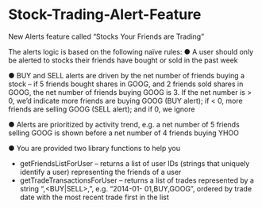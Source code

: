 # Stock-Trading-Alert-Feature
New Alerts feature called “Stocks Your Friends are Trading”

The alerts logic is based on the following naïve rules:
● A user should only be alerted to stocks their friends have bought or sold in
the past week

● BUY and SELL alerts are driven by the net number of friends buying a stock
– if 5 friends bought shares in GOOG, and 2 friends sold shares in GOOG,
the net number of friends buying GOOG is 3. If the net number is > 0, we’d
indicate more friends are buying GOOG (BUY alert); if < 0, more friends
are selling GOOG (SELL alert); and if 0, we ignore

● Alerts are prioritized by activity trend, e.g. a net number of 5 friends
selling GOOG is shown before a net number of 4 friends buying YHOO

● You are provided two library functions to help you
- getFriendsListForUser – returns a list of user IDs (strings that uniquely
identify a user) representing the friends of a user
- getTradeTransactionsForUser – returns a list of trades represented by a
string “<date>,<BUY|SELL>,<ticker>”, e.g. “2014-01- 01,BUY,GOOG”,
ordered by trade date with the most recent trade first in the list
